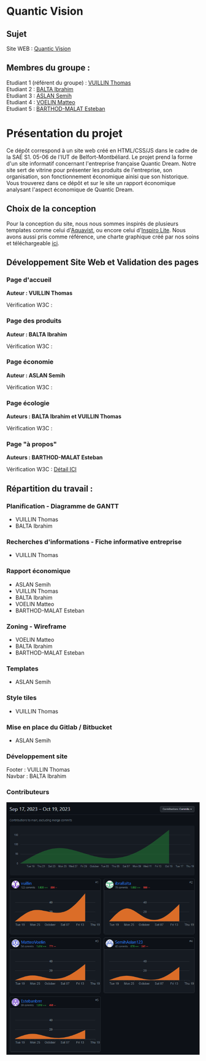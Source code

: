 # Quantic Vision   

## Sujet
Site WEB : [Quantic Vision](https://estebanbrrr.github.io/quanticVision/)

## Membres du groupe :

Etudiant 1 (référent du groupe) :  [VUILLIN Thomas](mailto:thomas.vuillin@edu.univ-fcomte.fr?subject=SAE_1_05_06)  
Etudiant 2 : [BALTA Ibrahim](mailto:ibrahim.balta@edu.univ-fcomte.fr?subject=SAE_1_05_06)   
Etudiant 3 : [ASLAN Semih](mailto:thomas.vuillin@edu.univ-fcomte.fr?subject=SAE_1_05_06)  
Etudiant 4 : [VOELIN Matteo](mailto:semih.aslan@edu.univ-fcomte.fr?subject=SAE_1_05_06)  
Etudiant 5 : [BARTHOD-MALAT Esteban](mailto:esteban.barthod-malat@edu.univ-fcomte.fr?subject=SAE_1_05_06) 

# Présentation du projet

Ce dépôt correspond à un site web créé en HTML/CSS/JS dans le cadre de la SAÉ S1. 05-06 de l'IUT de Belfort-Montbéliard. Le projet prend la forme d'un site informatif concernant l'entreprise française Quantic Dream. Notre site sert de vitrine pour présenter les produits de l'entreprise, son organisation, son fonctionnement économique ainisi que son historique. Vous trouverez dans ce dépôt et sur le site un rapport économique analysant l'aspect économique de Quantic Dream.

## Choix de la conception 

Pour la conception du site, nous nous sommes inspirés de plusieurs templates comme celui d'[Aquavist](https://templatekit.jegtheme.com/aquavist/?storefront=envato-elements), ou encore celui d'[Inspiro Lite](https://demo.wpzoom.com/inspiro-lite/). Nous avons aussi pris comme référence, une charte graphique créé par nos soins et téléchargeable [ici](doc/style_tiles.pdf).

## Développement Site Web et Validation des pages

### Page d'accueil

**Auteur : VUILLIN Thomas**  

Vérification W3C :

### Page des produits

**Auteur : BALTA Ibrahim**  

Vérification W3C :

### Page économie

**Auteur : ASLAN Semih**  

Vérification W3C :

### Page écologie

**Auteurs : BALTA Ibrahim et VUILLIN Thomas**  

Vérification W3C :

### Page "à propos"

**Auteurs : BARTHOD-MALAT Esteban**  

Vérification W3C : [Détail ICI](https://validator.w3.org/nu/?doc=https%3A%2F%2Festebanbrrr.github.io%2FquanticVision%2Fapropos.html)


## Répartition du travail :


### Planification - Diagramme de GANTT

- VUILLIN Thomas
- BALTA Ibrahim

 
### Recherches d'informations - Fiche informative entreprise

- VUILLIN Thomas

### Rapport économique

- ASLAN Semih
- VUILLIN Thomas
- BALTA Ibrahim 
- VOELIN Matteo
- BARTHOD-MALAT Esteban

### Zoning - Wireframe

- VOELIN Matteo
- BALTA Ibrahim
- BARTHOD-MALAT Esteban

### Templates

- ASLAN Semih

### Style tiles

- VUILLIN Thomas

### Mise en place du Gitlab / Bitbucket

- ASLAN Semih

### Développement site

Footer : VUILLIN Thomas <br>
Navbar : BALTA Ibrahim

### Contributeurs

<img alt="Contributeurs" src="doc/contributeurs.png">



